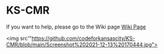 # KS-CMR

If you want to help, please go to the Wiki page [Wiki Page](https://github.com/codeforkansascity/KS-CMR/wiki)

<img src'"https://github.com/codeforkansascity/KS-CMR/blob/main/Screenshot%202021-12-13%20170444.jpg">
